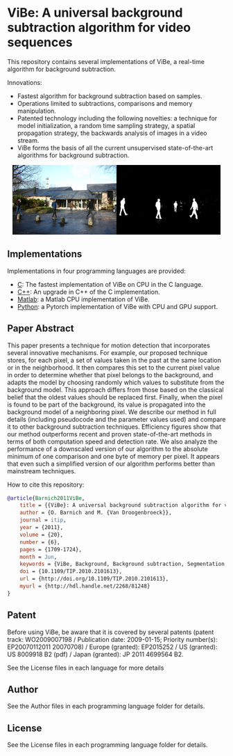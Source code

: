 # ViBe: A universal background subtraction algorithm for video sequences

This repository contains several implementations of ViBe, a real-time algorithm for background subtraction.

Innovations: 
- Fastest algorithm for background subtraction based on samples.
- Operations limited to subtractions, comparisons and memory manipulation.
- Patented technology including the following novelties: a technique for model initialization, a random time sampling strategy, a spatial propagation strategy, the backwards analysis of images in a video stream.
- ViBe forms the basis of all the current unsupervised state-of-the-art algorithms for background subtraction.

<p align="center"><img src="img/input-background.jpg" width="480"></p>

## Implementations

Implementations in four programming languages are provided:

- [C](C): The fastest implementation of ViBe on CPU in the C language.
- [C++](C++): An upgrade in C++ of the C implementation.
- [Matlab](Matlab): a Matlab CPU implementation of ViBe.
- [Python](Python): a Pytorch implementation of ViBe with CPU and GPU support.

## Paper Abstract
This paper presents a technique for motion detection that incorporates several innovative mechanisms. For example, our proposed technique stores, for each pixel, a set of values taken in the past at the same location or in the neighborhood. It then compares this set to the current pixel value in order to determine whether that pixel belongs to the background, and adapts the model by choosing randomly which values to substitute from the background model. This approach differs from those based on the classical belief that the oldest values should be replaced first. Finally, when the pixel is found to be part of the background, its value is propagated into the background model of a neighboring pixel.
We describe our method in full details (including pseudocode and the parameter values used) and compare it to other background subtraction techniques. Efficiency figures show that our method outperforms recent and proven state-of-the-art methods in terms of both computation speed and detection rate. We also analyze the performance of a downscaled version of our algorithm to the absolute minimum of one comparison and one byte of memory per pixel. It appears that even such a simplified version of our algorithm performs better than mainstream techniques. 

How to cite this repository:

```bibtex
@article{Barnich2011ViBe,
	title = {{ViBe}: A universal background subtraction algorithm for video sequences},
	author = {O. Barnich and M. {Van Droogenbroeck}},
	journal = itip,
	year = {2011},
	volume = {20},
	number = {6},
	pages = {1709-1724},
	month = Jun,
	keywords = {ViBe, Background, Background subtraction, Segmentation, Motion, Motion detection},
	doi = {10.1109/TIP.2010.2101613},
	url = {http://doi.org/10.1109/TIP.2010.2101613},
	myurl = {http://hdl.handle.net/2268/81248}
}
```

## Patent

Before using ViBe, be aware that it is covered by several patents (patent track: WO2009007198 / Publication date: 2009-01-15; Priority number(s): EP20070112011 20070708) / Europe (granted): EP2015252 / US (granted): US 8009918 B2 (pdf) / Japan (granted): JP 2011 4699564 B2.

See the License files in each language for more details

## Author

See the Author files in each programming language folder for details.

## License

See the License files in each programming language folder for details.
